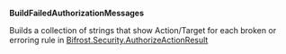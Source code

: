 **BuildFailedAuthorizationMessages**

Builds a collection of strings that show Action/Target for each broken or erroring rule in [Bifrost.Security.AuthorizeActionResult](Bifrost.Security.AuthorizeActionResult)

